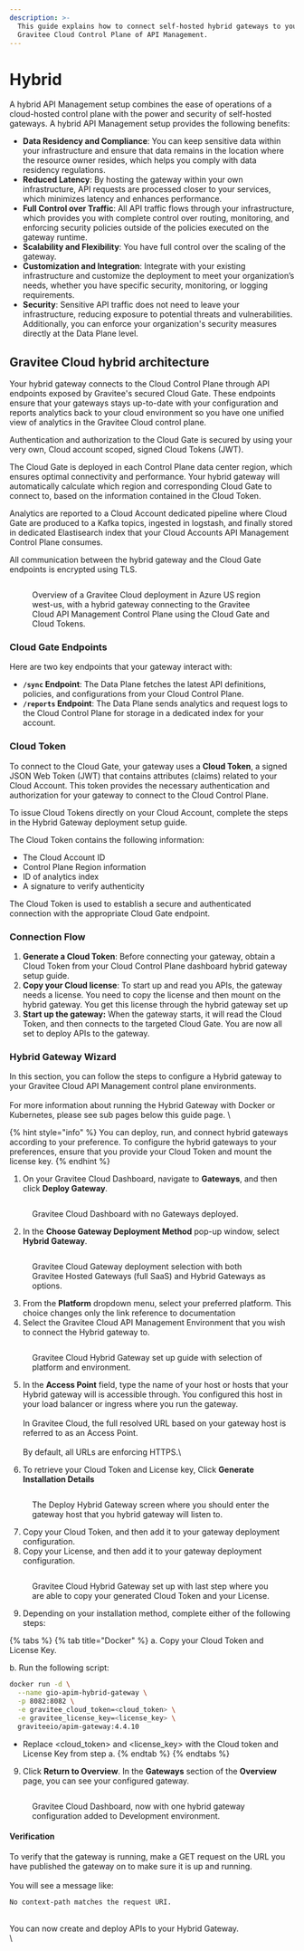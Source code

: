 ```yaml
---
description: >-
  This guide explains how to connect self-hosted hybrid gateways to your
  Gravitee Cloud Control Plane of API Management.
---
```


# Hybrid

A hybrid API Management setup combines the ease of operations of a cloud-hosted control plane with the power and security of self-hosted gateways. A hybrid API Management setup provides the following benefits:

* **Data Residency and Compliance**: You can keep sensitive data within your infrastructure and ensure that data remains in the location where the resource owner resides, which helps you comply with data residency regulations.
* **Reduced Latency**: By hosting the gateway within your own infrastructure, API requests are processed closer to your services, which minimizes latency and enhances performance.
* **Full Control over Traffic**: All API traffic flows through your infrastructure, which provides you with complete control over routing, monitoring, and enforcing security policies outside of the policies executed on the gateway runtime.
* **Scalability and Flexibility**: You have full control over the scaling of the gateway.
* **Customization and Integration**: Integrate with your existing infrastructure and customize the deployment to meet your organization’s needs, whether you have specific security, monitoring, or logging requirements.
* **Security**: Sensitive API traffic does not need to leave your infrastructure, reducing exposure to potential threats and vulnerabilities. Additionally, you can enforce your organization's security measures directly at the Data Plane level.

## Gravitee Cloud hybrid architecture

Your hybrid gateway connects to the Cloud Control Plane through API endpoints exposed by Gravitee's secured Cloud Gate. These endpoints ensure that your gateways stays up-to-date with your configuration and reports analytics back to your cloud environment so you have one unified view of analytics in the Gravitee Cloud control plane.

Authentication and authorization to the Cloud Gate is secured by using your very own, Cloud account scoped, signed Cloud Tokens (JWT).

The Cloud Gate is deployed in each Control Plane data center region, which ensures optimal connectivity and performance. Your hybrid gateway will automatically calculate which region and corresponding Cloud Gate to connect to, based on the information contained in the Cloud Token.

Analytics are reported to a Cloud Account dedicated pipeline where Cloud Gate are produced to a Kafka topics, ingested in logstash, and finally stored in dedicated Elastisearch index that your Cloud Accounts API Management Control Plane consumes.

All communication between the hybrid gateway and the Cloud Gate endpoints is encrypted using TLS.

<figure><img src="../.gitbook/assets/image (27).png" alt=""><figcaption><p>Overview of a Gravitee Cloud deployment in Azure US region west-us, with a hybrid gateway connecting to the Gravitee Cloud API Management Control Plane using the Cloud Gate and Cloud Tokens. </p></figcaption></figure>

### Cloud Gate Endpoints

Here are two key endpoints that your gateway interact with:

* **`/sync` Endpoint**: The Data Plane fetches the latest API definitions, policies, and configurations from your Cloud Control Plane.
* **`/reports` Endpoint**: The Data Plane sends analytics and request logs to the Cloud Control Plane for storage in a dedicated index for your account.

### Cloud Token

To connect to the Cloud Gate, your gateway uses a **Cloud Token**, a signed JSON Web Token (JWT) that contains attributes (claims) related to your Cloud Account. This token provides the necessary authentication and authorization for your gateway to connect to the Cloud Control Plane.

To issue Cloud Tokens directly on your Cloud Account, complete the steps in the Hybrid Gateway deployment setup guide.&#x20;

The Cloud Token contains the following information:

* The Cloud Account ID
* Control Plane Region information
* ID of analytics index
* A signature to verify authenticity

The Cloud Token is used to establish a secure and authenticated connection with the appropriate Cloud Gate endpoint.

### Connection Flow

1. **Generate a Cloud Token**: Before connecting your gateway, obtain a Cloud Token from your Cloud Control Plane dashboard hybrid gateway setup guide.
2. **Copy your Cloud license**: To start up and read you APIs, the gateway needs a license. You need to copy the license and then mount on the hybrid gateway. You get this license through the hybrid gateway set up
3. **Start up the gateway:** When the gateway starts, it will read the Cloud Token, and then connects to the targeted Cloud Gate. You are now all set to deploy APIs to the gateway.

### Hybrid Gateway Wizard

In this section, you can follow the steps to configure a Hybrid gateway to your Gravitee Cloud API Management control plane environments.\
\
For more information about running the Hybrid Gateway with Docker or Kubernetes, please see sub pages below this guide page. \


{% hint style="info" %}
You can deploy, run, and connect hybrid gateways according to your preference. To configure the hybrid gateways to your preferences, ensure that you provide your Cloud Token and mount the license key.
{% endhint %}

1. On your Gravitee Cloud Dashboard, navigate to **Gateways**, and then click **Deploy Gateway**.

<figure><img src="../.gitbook/assets/image (7).png" alt=""><figcaption><p>Gravitee Cloud Dashboard with no Gateways deployed.</p></figcaption></figure>

2. In the **Choose Gateway Deployment Method** pop-up window, select **Hybrid Gateway**.

<figure><img src="../.gitbook/assets/image (1) (1).png" alt=""><figcaption><p>Gravitee Cloud Gateway deployment selection with both Gravitee Hosted Gateways (full SaaS) and Hybrid Gateways as options.</p></figcaption></figure>

3. From the **Platform** dropdown menu, select your preferred platform. This choice changes only the link reference to documentation
4. Select the Gravitee Cloud API Management Environment that you wish to connect the Hybrid gateway to.

<figure><img src="../.gitbook/assets/image (2) (1).png" alt=""><figcaption><p>Gravitee Cloud Hybrid Gateway set up guide with selection of platform and environment.</p></figcaption></figure>

5. In the **Access Point** field, type the name of your host or hosts that your Hybrid gateway will is accessible through. You configured this host in your load balancer or ingress where you run the gateway.\
   \
   In Gravitee Cloud, the full resolved URL based on your gateway host is referred to as an Access Point.\
   \
   By default, all URLs are enforcing HTTPS.\

6. To retrieve your Cloud Token and License key, Click **Generate Installation Details**

<figure><img src="../.gitbook/assets/image (3) (1).png" alt=""><figcaption><p>The Deploy Hybrid Gateway screen where you should enter the gateway host that you hybrid gateway will listen to.</p></figcaption></figure>

7. Copy your Cloud Token, and then add it to your gateway deployment configuration.
8. Copy your License, and then add it to your gateway deployment configuration.

<figure><img src="../.gitbook/assets/image (5) (1).png" alt=""><figcaption><p>Gravitee Cloud Hybrid Gateway set up with last step where you are able to copy your generated Cloud Token and your License.</p></figcaption></figure>

9. Depending on your installation method, complete either of the following steps:

{% tabs %}
{% tab title="Docker" %}
a. Copy your Cloud Token and License Key.&#x20;

b. Run the following script:

```bash
docker run -d \
  --name gio-apim-hybrid-gateway \
  -p 8082:8082 \
  -e gravitee_cloud_token=<cloud_token> \
  -e gravitee_license_key=<license_key> \
  graviteeio/apim-gateway:4.4.10
```

* Replace \<cloud\_token> and \<license\_key> with the Cloud token and License Key from step a.&#x20;
{% endtab %}
{% endtabs %}



9. Click **Return to Overview**. In the **Gateways** section of the **Overview** page, you can see your configured gateway.

<figure><img src="../.gitbook/assets/image (7) (1).png" alt=""><figcaption><p>Gravitee Cloud Dashboard, now with one hybrid gateway configuration added to Development environment.</p></figcaption></figure>

#### Verification

To verify that the gateway is running, make a GET request on the URL you have published the gateway on to make sure it is up and running.\
\
You will see a message like:

```
No context-path matches the request URI.
```

\
You can now create and deploy APIs to your Hybrid Gateway.\
\

